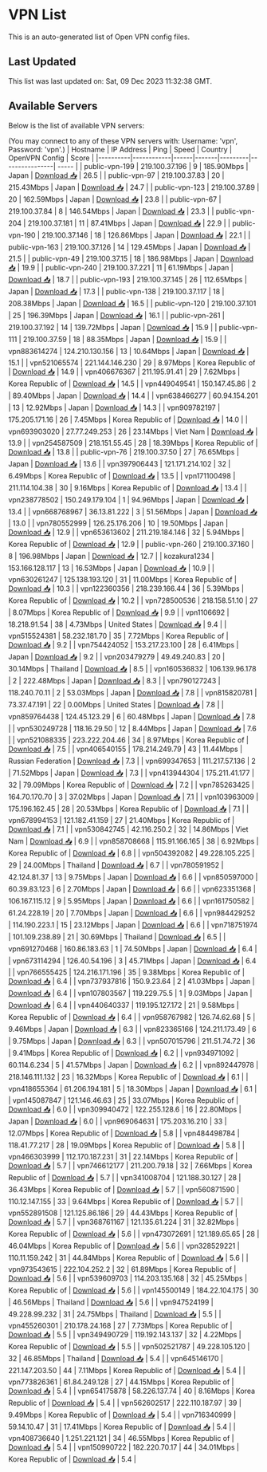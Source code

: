 # VPN List

This is an auto-generated list of Open VPN config files.

## Last Updated

This list was last updated on: Sat, 09 Dec 2023 11:32:38 GMT.

## Available Servers

Below is the list of available VPN servers:

(You may connect to any of these VPN servers with: Username: 'vpn', Password: 'vpn'.)
| Hostname | IP Address | Ping | Speed | Country | OpenVPN Config | Score |
|----------|------------|------|-------|---------|----------------| ----- |
| public-vpn-199 | 219.100.37.196 | 9 | 185.90Mbps | Japan | [Download 📥](./configs/server_0_JP.ovpn) | 26.5 |
| public-vpn-97 | 219.100.37.83 | 20 | 215.43Mbps | Japan | [Download 📥](./configs/server_1_JP.ovpn) | 24.7 |
| public-vpn-123 | 219.100.37.89 | 20 | 162.59Mbps | Japan | [Download 📥](./configs/server_2_JP.ovpn) | 23.8 |
| public-vpn-67 | 219.100.37.84 | 8 | 146.54Mbps | Japan | [Download 📥](./configs/server_3_JP.ovpn) | 23.3 |
| public-vpn-204 | 219.100.37.181 | 11 | 87.41Mbps | Japan | [Download 📥](./configs/server_4_JP.ovpn) | 22.9 |
| public-vpn-190 | 219.100.37.146 | 18 | 126.86Mbps | Japan | [Download 📥](./configs/server_5_JP.ovpn) | 22.1 |
| public-vpn-163 | 219.100.37.126 | 14 | 129.45Mbps | Japan | [Download 📥](./configs/server_6_JP.ovpn) | 21.5 |
| public-vpn-49 | 219.100.37.15 | 18 | 186.98Mbps | Japan | [Download 📥](./configs/server_7_JP.ovpn) | 19.9 |
| public-vpn-240 | 219.100.37.221 | 11 | 61.19Mbps | Japan | [Download 📥](./configs/server_8_JP.ovpn) | 18.7 |
| public-vpn-193 | 219.100.37.145 | 26 | 112.65Mbps | Japan | [Download 📥](./configs/server_9_JP.ovpn) | 17.3 |
| public-vpn-138 | 219.100.37.117 | 18 | 208.38Mbps | Japan | [Download 📥](./configs/server_10_JP.ovpn) | 16.5 |
| public-vpn-120 | 219.100.37.101 | 25 | 196.39Mbps | Japan | [Download 📥](./configs/server_11_JP.ovpn) | 16.1 |
| public-vpn-261 | 219.100.37.192 | 14 | 139.72Mbps | Japan | [Download 📥](./configs/server_12_JP.ovpn) | 15.9 |
| public-vpn-111 | 219.100.37.59 | 18 | 88.35Mbps | Japan | [Download 📥](./configs/server_13_JP.ovpn) | 15.9 |
| vpn883614274 | 124.210.130.156 | 13 | 10.64Mbps | Japan | [Download 📥](./configs/server_14_JP.ovpn) | 15.1 |
| vpn521065574 | 221.144.146.230 | 29 | 8.97Mbps | Korea Republic of | [Download 📥](./configs/server_15_KR.ovpn) | 14.9 |
| vpn406676367 | 211.195.91.41 | 29 | 7.62Mbps | Korea Republic of | [Download 📥](./configs/server_16_KR.ovpn) | 14.5 |
| vpn449049541 | 150.147.45.86 | 2 | 89.40Mbps | Japan | [Download 📥](./configs/server_17_JP.ovpn) | 14.4 |
| vpn638466277 | 60.94.154.201 | 13 | 12.92Mbps | Japan | [Download 📥](./configs/server_18_JP.ovpn) | 14.3 |
| vpn909782197 | 175.205.171.16 | 26 | 7.45Mbps | Korea Republic of | [Download 📥](./configs/server_19_KR.ovpn) | 14.0 |
| vpn693903020 | 27.77.249.253 | 26 | 23.14Mbps | Viet Nam | [Download 📥](./configs/server_20_VN.ovpn) | 13.9 |
| vpn254587509 | 218.151.55.45 | 28 | 18.39Mbps | Korea Republic of | [Download 📥](./configs/server_21_KR.ovpn) | 13.8 |
| public-vpn-76 | 219.100.37.50 | 27 | 76.65Mbps | Japan | [Download 📥](./configs/server_22_JP.ovpn) | 13.6 |
| vpn397906443 | 121.171.214.102 | 32 | 6.49Mbps | Korea Republic of | [Download 📥](./configs/server_23_KR.ovpn) | 13.5 |
| vpn171100498 | 211.114.104.38 | 30 | 9.16Mbps | Korea Republic of | [Download 📥](./configs/server_24_KR.ovpn) | 13.4 |
| vpn238778502 | 150.249.179.104 | 1 | 94.96Mbps | Japan | [Download 📥](./configs/server_25_JP.ovpn) | 13.4 |
| vpn668768967 | 36.13.81.222 | 3 | 51.56Mbps | Japan | [Download 📥](./configs/server_26_JP.ovpn) | 13.0 |
| vpn780552999 | 126.25.176.206 | 10 | 19.50Mbps | Japan | [Download 📥](./configs/server_27_JP.ovpn) | 12.9 |
| vpn653613602 | 211.219.184.146 | 32 | 5.94Mbps | Korea Republic of | [Download 📥](./configs/server_28_KR.ovpn) | 12.9 |
| public-vpn-260 | 219.100.37.160 | 8 | 196.98Mbps | Japan | [Download 📥](./configs/server_29_JP.ovpn) | 12.7 |
| kozakura1234 | 153.166.128.117 | 13 | 16.53Mbps | Japan | [Download 📥](./configs/server_30_JP.ovpn) | 10.9 |
| vpn630261247 | 125.138.193.120 | 31 | 11.00Mbps | Korea Republic of | [Download 📥](./configs/server_31_KR.ovpn) | 10.3 |
| vpn122360356 | 218.239.166.44 | 36 | 5.39Mbps | Korea Republic of | [Download 📥](./configs/server_32_KR.ovpn) | 10.2 |
| vpn728500536 | 218.158.51.10 | 27 | 8.07Mbps | Korea Republic of | [Download 📥](./configs/server_33_KR.ovpn) | 9.9 |
| vpn1106692 | 18.218.91.54 | 38 | 4.73Mbps | United States | [Download 📥](./configs/server_34_US.ovpn) | 9.4 |
| vpn515524381 | 58.232.181.70 | 35 | 7.72Mbps | Korea Republic of | [Download 📥](./configs/server_35_KR.ovpn) | 9.2 |
| vpn754424052 | 153.217.23.100 | 28 | 6.41Mbps | Japan | [Download 📥](./configs/server_36_JP.ovpn) | 9.2 |
| vpn203479279 | 49.49.240.83 | 20 | 30.14Mbps | Thailand | [Download 📥](./configs/server_37_TH.ovpn) | 8.5 |
| vpn160536832 | 106.139.96.178 | 2 | 222.48Mbps | Japan | [Download 📥](./configs/server_38_JP.ovpn) | 8.3 |
| vpn790127243 | 118.240.70.11 | 2 | 53.03Mbps | Japan | [Download 📥](./configs/server_39_JP.ovpn) | 7.8 |
| vpn815820781 | 73.37.47.191 | 22 | 0.00Mbps | United States | [Download 📥](./configs/server_40_US.ovpn) | 7.8 |
| vpn859764438 | 124.45.123.29 | 6 | 60.48Mbps | Japan | [Download 📥](./configs/server_41_JP.ovpn) | 7.8 |
| vpn530249728 | 118.16.29.50 | 12 | 8.44Mbps | Japan | [Download 📥](./configs/server_42_JP.ovpn) | 7.6 |
| vpn521088335 | 223.222.204.46 | 34 | 8.97Mbps | Korea Republic of | [Download 📥](./configs/server_43_KR.ovpn) | 7.5 |
| vpn406540155 | 178.214.249.79 | 43 | 11.44Mbps | Russian Federation | [Download 📥](./configs/server_44_RU.ovpn) | 7.3 |
| vpn699347653 | 111.217.57.136 | 2 | 71.52Mbps | Japan | [Download 📥](./configs/server_45_JP.ovpn) | 7.3 |
| vpn413944304 | 175.211.41.177 | 32 | 79.09Mbps | Korea Republic of | [Download 📥](./configs/server_46_KR.ovpn) | 7.2 |
| vpn785263425 | 164.70.170.70 | 3 | 37.02Mbps | Japan | [Download 📥](./configs/server_47_JP.ovpn) | 7.1 |
| vpn103963009 | 175.196.162.45 | 28 | 20.53Mbps | Korea Republic of | [Download 📥](./configs/server_48_KR.ovpn) | 7.1 |
| vpn678994153 | 121.182.41.159 | 27 | 21.40Mbps | Korea Republic of | [Download 📥](./configs/server_49_KR.ovpn) | 7.1 |
| vpn530842745 | 42.116.250.2 | 32 | 14.86Mbps | Viet Nam | [Download 📥](./configs/server_50_VN.ovpn) | 6.9 |
| vpn858708668 | 115.91.166.165 | 38 | 6.92Mbps | Korea Republic of | [Download 📥](./configs/server_51_KR.ovpn) | 6.8 |
| vpn504392082 | 49.228.105.225 | 29 | 24.00Mbps | Thailand | [Download 📥](./configs/server_52_TH.ovpn) | 6.7 |
| vpn780591952 | 42.124.81.37 | 13 | 9.75Mbps | Japan | [Download 📥](./configs/server_53_JP.ovpn) | 6.6 |
| vpn850597000 | 60.39.83.123 | 6 | 2.70Mbps | Japan | [Download 📥](./configs/server_54_JP.ovpn) | 6.6 |
| vpn623351368 | 106.167.115.12 | 9 | 5.95Mbps | Japan | [Download 📥](./configs/server_55_JP.ovpn) | 6.6 |
| vpn161750582 | 61.24.228.19 | 20 | 7.70Mbps | Japan | [Download 📥](./configs/server_56_JP.ovpn) | 6.6 |
| vpn984429252 | 114.190.223.1 | 15 | 23.12Mbps | Japan | [Download 📥](./configs/server_57_JP.ovpn) | 6.6 |
| vpn718751974 | 101.109.238.89 | 21 | 30.69Mbps | Thailand | [Download 📥](./configs/server_58_TH.ovpn) | 6.5 |
| vpn691270468 | 160.86.183.63 | 1 | 74.50Mbps | Japan | [Download 📥](./configs/server_59_JP.ovpn) | 6.4 |
| vpn673114294 | 126.40.54.196 | 3 | 45.71Mbps | Japan | [Download 📥](./configs/server_60_JP.ovpn) | 6.4 |
| vpn766555425 | 124.216.171.196 | 35 | 9.38Mbps | Korea Republic of | [Download 📥](./configs/server_61_KR.ovpn) | 6.4 |
| vpn737937816 | 150.9.23.64 | 2 | 41.03Mbps | Japan | [Download 📥](./configs/server_62_JP.ovpn) | 6.4 |
| vpn107803567 | 119.229.75.5 | 1 | 9.03Mbps | Japan | [Download 📥](./configs/server_63_JP.ovpn) | 6.4 |
| vpn440640337 | 119.195.127.172 | 21 | 9.58Mbps | Korea Republic of | [Download 📥](./configs/server_64_KR.ovpn) | 6.4 |
| vpn958767982 | 126.74.62.68 | 5 | 9.46Mbps | Japan | [Download 📥](./configs/server_65_JP.ovpn) | 6.3 |
| vpn823365166 | 124.211.173.49 | 6 | 9.75Mbps | Japan | [Download 📥](./configs/server_66_JP.ovpn) | 6.3 |
| vpn507015796 | 211.51.74.72 | 36 | 9.41Mbps | Korea Republic of | [Download 📥](./configs/server_67_KR.ovpn) | 6.2 |
| vpn934971092 | 60.114.6.234 | 5 | 41.57Mbps | Japan | [Download 📥](./configs/server_68_JP.ovpn) | 6.2 |
| vpn892447978 | 218.146.111.132 | 23 | 16.32Mbps | Korea Republic of | [Download 📥](./configs/server_69_KR.ovpn) | 6.1 |
| vpn418655364 | 61.206.194.181 | 5 | 18.30Mbps | Japan | [Download 📥](./configs/server_70_JP.ovpn) | 6.1 |
| vpn145087847 | 121.146.46.63 | 25 | 33.07Mbps | Korea Republic of | [Download 📥](./configs/server_71_KR.ovpn) | 6.0 |
| vpn309940472 | 122.255.128.6 | 16 | 22.80Mbps | Japan | [Download 📥](./configs/server_72_JP.ovpn) | 6.0 |
| vpn969064631 | 175.203.16.210 | 33 | 12.07Mbps | Korea Republic of | [Download 📥](./configs/server_73_KR.ovpn) | 5.8 |
| vpn484498784 | 118.41.77.217 | 28 | 19.09Mbps | Korea Republic of | [Download 📥](./configs/server_74_KR.ovpn) | 5.8 |
| vpn466303999 | 112.170.187.231 | 31 | 22.14Mbps | Korea Republic of | [Download 📥](./configs/server_75_KR.ovpn) | 5.7 |
| vpn746612177 | 211.200.79.18 | 32 | 7.66Mbps | Korea Republic of | [Download 📥](./configs/server_76_KR.ovpn) | 5.7 |
| vpn341008704 | 121.188.30.127 | 28 | 36.43Mbps | Korea Republic of | [Download 📥](./configs/server_77_KR.ovpn) | 5.7 |
| vpn560871590 | 110.12.147.155 | 33 | 9.64Mbps | Korea Republic of | [Download 📥](./configs/server_78_KR.ovpn) | 5.7 |
| vpn552891508 | 121.125.86.186 | 29 | 44.43Mbps | Korea Republic of | [Download 📥](./configs/server_79_KR.ovpn) | 5.7 |
| vpn368761167 | 121.135.61.224 | 31 | 32.82Mbps | Korea Republic of | [Download 📥](./configs/server_80_KR.ovpn) | 5.6 |
| vpn473072691 | 121.189.65.65 | 28 | 46.04Mbps | Korea Republic of | [Download 📥](./configs/server_81_KR.ovpn) | 5.6 |
| vpn328529221 | 110.11.159.242 | 31 | 44.84Mbps | Korea Republic of | [Download 📥](./configs/server_82_KR.ovpn) | 5.6 |
| vpn973543615 | 222.104.252.2 | 32 | 61.89Mbps | Korea Republic of | [Download 📥](./configs/server_83_KR.ovpn) | 5.6 |
| vpn539609703 | 114.203.135.168 | 32 | 45.25Mbps | Korea Republic of | [Download 📥](./configs/server_84_KR.ovpn) | 5.6 |
| vpn145500149 | 184.22.104.175 | 30 | 46.56Mbps | Thailand | [Download 📥](./configs/server_85_TH.ovpn) | 5.6 |
| vpn947524199 | 49.228.99.232 | 31 | 24.75Mbps | Thailand | [Download 📥](./configs/server_86_TH.ovpn) | 5.5 |
| vpn455260301 | 210.178.24.168 | 27 | 7.73Mbps | Korea Republic of | [Download 📥](./configs/server_87_KR.ovpn) | 5.5 |
| vpn349490729 | 119.192.143.137 | 32 | 4.22Mbps | Korea Republic of | [Download 📥](./configs/server_88_KR.ovpn) | 5.5 |
| vpn502521787 | 49.228.105.120 | 32 | 46.85Mbps | Thailand | [Download 📥](./configs/server_89_TH.ovpn) | 5.4 |
| vpn645146170 | 221.147.203.50 | 44 | 7.11Mbps | Korea Republic of | [Download 📥](./configs/server_90_KR.ovpn) | 5.4 |
| vpn773826361 | 61.84.249.128 | 27 | 44.15Mbps | Korea Republic of | [Download 📥](./configs/server_91_KR.ovpn) | 5.4 |
| vpn654175878 | 58.226.137.74 | 40 | 8.16Mbps | Korea Republic of | [Download 📥](./configs/server_92_KR.ovpn) | 5.4 |
| vpn562602517 | 222.110.187.97 | 39 | 9.49Mbps | Korea Republic of | [Download 📥](./configs/server_93_KR.ovpn) | 5.4 |
| vpn716340999 | 59.14.10.47 | 31 | 17.41Mbps | Korea Republic of | [Download 📥](./configs/server_94_KR.ovpn) | 5.4 |
| vpn408736640 | 1.251.221.121 | 34 | 46.55Mbps | Korea Republic of | [Download 📥](./configs/server_95_KR.ovpn) | 5.4 |
| vpn150990722 | 182.220.70.17 | 44 | 34.01Mbps | Korea Republic of | [Download 📥](./configs/server_96_KR.ovpn) | 5.4 |

